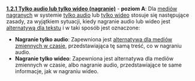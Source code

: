 [**1.2.1 Tylko audio lub tylko wideo (nagranie)**](https://wcag.lepszyweb.pl/#audio-only-and-video-only-prerecorded) - **poziom A**: Dla <a href="#" data-toggle="tooltip" data-original-title="{{site.data.glossary.nagranie | strip_html | replace: '*', ''}}">mediów nagranych</a> w systemie <a href="#" data-toggle="tooltip" data-original-title="{{site.data.glossary.material_dzwiekowy | strip_html | replace: '*', ''}}">tylko audio</a> lub <a href="#" data-toggle="tooltip" data-original-title="{{site.data.glossary.tylko_wideo | strip_html | replace: '*', ''}}">tylko wideo</a> stosuje się następujące zasady, za wyjątkiem sytuacji, kiedy nagranie audio lub wideo jest 
<a href="#" data-toggle="tooltip" data-original-title="{{site.data.glossary.multimedia_alternatywne_dla_tekstu | strip_html | replace: '*', ''}}">alternatywą dla tekstu</a> i w taki sposób jest oznaczone:

  - **Nagranie tylko audio**: Zapewniona jest <a href="#" data-toggle="tooltip" data-original-title="{{site.data.glossary.multimedia_alternatywne_dla_tekstu | strip_html | replace: '*', ''}}">alternatywa dla mediów zmiennych w czasie</a>, przedstawiająca tę samą treść, co w nagraniu audio.
  - **Nagranie tylko wideo**: Zapewniona jest alternatywa dla mediów zmiennych w czasie, albo nagranie audio, przedstawiające te same informacje, jak w nagraniu wideo.

